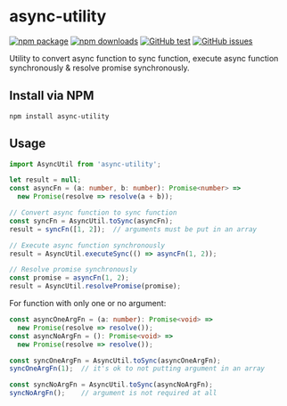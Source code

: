 # **async-utility** 

[![npm package](https://img.shields.io/npm/v/async-utility)](https://www.npmjs.com/package/async-utility)
[![npm downloads](https://img.shields.io/npm/dt/async-utility)](https://www.npmjs.com/package/async-utility)
[![GitHub test](https://github.com/ahzhezhe/async-utility/workflows/test/badge.svg?branch=master)](https://github.com/ahzhezhe/async-utility)
[![GitHub issues](https://img.shields.io/github/issues/ahzhezhe/async-utility.svg)](https://github.com/ahzhezhe/async-utility)

Utility to convert async function to sync function, execute async function synchronously & resolve promise synchronously.

## **Install via NPM**

```
npm install async-utility
```

## **Usage**

```typescript
import AsyncUtil from 'async-utility';

let result = null;
const asyncFn = (a: number, b: number): Promise<number> => 
  new Promise(resolve => resolve(a + b));

// Convert async function to sync function
const syncFn = AsyncUtil.toSync(asyncFn);
result = syncFn([1, 2]);  // arguments must be put in an array

// Execute async function synchronously
result = AsyncUtil.executeSync(() => asyncFn(1, 2));

// Resolve promise synchronously
const promise = asyncFn(1, 2);
result = AsyncUtil.resolvePromise(promise);
```

For function with only one or no argument:
```typescript
const asyncOneArgFn = (a: number): Promise<void> => 
  new Promise(resolve => resolve());
const asyncNoArgFn = (): Promise<void> => 
  new Promise(resolve => resolve());

const syncOneArgFn = AsyncUtil.toSync(asyncOneArgFn);
syncOneArgFn(1);  // it's ok to not putting argument in an array

const syncNoArgFn = AsyncUtil.toSync(asyncNoArgFn);
syncNoArgFn();    // argument is not required at all
```